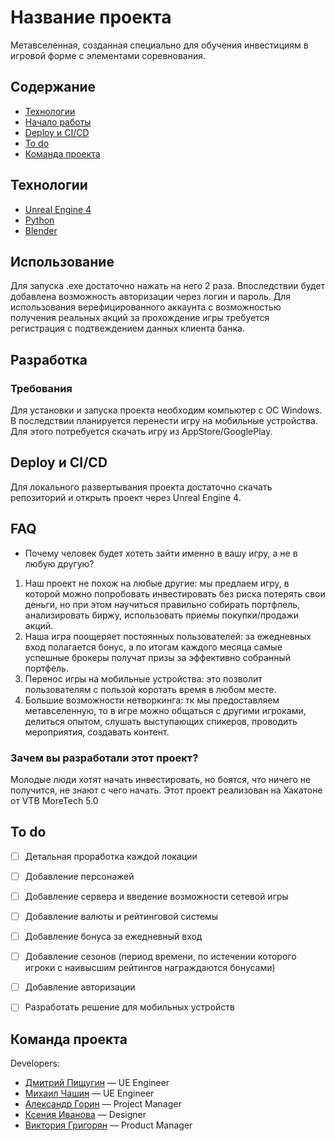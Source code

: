 # Название проекта
Метавселенная, созданная специально для обучения инвестициям в игровой форме с элементами соревнования. 


## Содержание
- [Технологии](#технологии)
- [Начало работы](#начало-работы)
- [Deploy и CI/CD](#deploy-и-ci/cd)
- [To do](#to-do)
- [Команда проекта](#команда-проекта)

## Технологии
- [Unreal Engine 4](https://www.unrealengine.com/en-US)
- [Python](https://www.python.org/)
- [Blender](https://www.blender.org/)

## Использование
Для запуска .exe достаточно нажать на него 2 раза. Впоследствии будет добавлена возможность авторизации через логин и пароль. Для использования верефицированного аккаунта с возможностью получения реальных акций за прохождение игры требуется регистрация с подтвеждением данных клиента банка.


## Разработка

### Требования
Для установки и запуска проекта необходим компьютер с OC Windows. В последствии планируется перенести игру на мобильные устройства. Для этого потребуется скачать игру из AppStore/GooglePlay.


## Deploy и CI/CD
Для локального развертывания проекта достаточно скачать репозиторий и открыть проект через Unreal Engine 4.

## FAQ 
- Почему человек будет хотеть зайти именно в вашу игру, а не в любую другую?
1) Наш проект не похож на любые другие: мы предлаем игру, в которой можно попробовать инвестировать без риска потерять свои деньги, но при этом научиться правильно собирать портфлель, анализировать биржу, использовать приемы покупки/продажи акций. 
2) Наша игра поощеряет постоянных пользователей: за ежедневных вход полагается бонус, а по итогам каждого месяца самые успешные брокеры получат призы за эффективно собранный портфель.
3) Перенос игры на мобильные устройства: это позволит пользователям с пользой коротать время в любом месте.
4) Большие возможности нетворкинга: тк мы предоставляем метавселенную, то в игре можно общаться с другими игроками, делиться опытом, слушать выступающих спикеров, проводить мероприятия, создавать контент.

### Зачем вы разработали этот проект?
Молодые люди хотят начать инвестировать, но боятся, что ничего не получится, не знают с чего начать. Этот проект реализован на Хакатоне от VTB MoreTech 5.0


## To do
- [ ] Детальная проработка каждой локации
- [ ] Добавление персонажей
- [ ] Добавление сервера и введение возможности сетевой игры
- [ ] Добавление валюты и рейтинговой системы
- [ ] Добавление бонуса за ежедневный вход
- [ ] Добавление сезонов (период времени, по истечении которого игроки с наивысшим рейтингов награждаются бонусами)
- [ ] Добавление авторизации
- [ ] Разработать решение для мобильных устройств


## Команда проекта
Developers:

- [Дмитрий Пищугин](tg://resolve?domain=whyrenot) — UE Engineer
- [Михаил Чашин](tg://resolve?domain=vvvvtrt) — UE Engineer
- [Александр Горин](tg://resolve?domain=ALEKSANDERGORIN) — Project Manager
- [Ксения Иванова](tg://resolve?domain=ululbalamut) — Designer
- [Виктория Григорян](tg://resolve?domain=victoria_grgrn) — Product Manager

